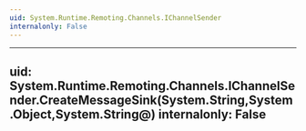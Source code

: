 ```yaml
---
uid: System.Runtime.Remoting.Channels.IChannelSender
internalonly: False
---
```


---
uid: System.Runtime.Remoting.Channels.IChannelSender.CreateMessageSink(System.String,System.Object,System.String@)
internalonly: False
---
